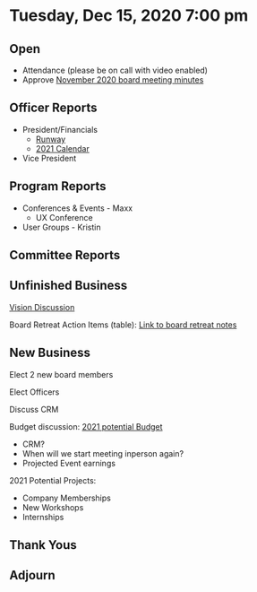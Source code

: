 # Tuesday, Dec 15, 2020 7:00 pm

## Open

- Attendance (please be on call with video enabled)
- Approve [November 2020 board meeting minutes](https://github.com/techlahoma/board_meetings/blob/master/2020/11_november_minutes.md)

## Officer Reports

- President/Financials
  - [Runway](https://docs.google.com/spreadsheets/d/1re21C41a4cPuzVJAsDvooOWNAMjTX10gg8Ue9K0-CGE/edit#gid=688400469)
  - [2021 Calendar](https://docs.google.com/document/d/1xLEzSrZdUKeqlk-wMavdVG8gS-GwANfvHU5g6umFBfM/edit?usp=sharing)
- Vice President

## Program Reports

- Conferences & Events - Maxx
  - UX Conference
- User Groups - Kristin

## Committee Reports


## Unfinished Business

[Vision Discussion](https://docs.google.com/document/d/1XS7WrOjEUrEoWMxFdeL2BubBoOqozTDjAof3GvZ51Q4/edit#bookmark=id.29hq5ukobxyh)

Board Retreat Action Items (table):
[Link to board retreat notes](https://docs.google.com/document/d/1TeeipFHbYwD6iJZ6vT2G7VaAnpDQ1C50DU8IhPW4_84/edit?usp=sharing)

## New Business

Elect 2 new board members

Elect Officers

Discuss CRM

Budget discussion: [2021 potential Budget](https://docs.google.com/spreadsheets/d/1re21C41a4cPuzVJAsDvooOWNAMjTX10gg8Ue9K0-CGE/edit?usp=sharing)
 - CRM?
 - When will we start meeting inperson again?
 - Projected Event earnings

2021 Potential Projects:
 - Company Memberships
 - New Workshops
 - Internships

## Thank Yous

## Adjourn

